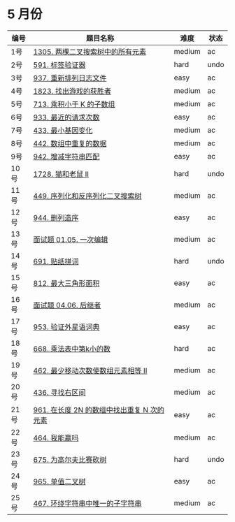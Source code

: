# 5 月份

**编号**|**题目名称**|**难度**|**状态**
--------|------------|--------|--------
1号|[1305. 两棵二叉搜索树中的所有元素](./第1题%201305.%20两棵二叉搜索树中的所有元素)|medium|ac
2号|[591. 标签验证器](./第2题%20591.%20标签验证器)|hard|undo
3号|[937. 重新排列日志文件](./第3题%20937.%20重新排列日志文件)|easy|ac
4号|[1823. 找出游戏的获胜者](./第4题%201823.%20找出游戏的获胜者)|medium|ac
5号|[713. 乘积小于 K 的子数组](./第5题%20713.%20乘积小于%20K%20的子数组)|medium|ac
6号|[933. 最近的请求次数](./第6题%20933.%20最近的请求次数)|easy|ac
7号|[433. 最小基因变化](./第7题%20433.%20最小基因变化)|medium|ac
8号|[442. 数组中重复的数据](./第8题%20442.%20数组中重复的数据)|medium|ac
9号|[942. 增减字符串匹配](./第9题%20942.%20增减字符串匹配)|easy|ac
10号|[1728. 猫和老鼠 II](./第10题%201728.%20猫和老鼠%20II)|hard|undo
11号|[449. 序列化和反序列化二叉搜索树](./第11题%20449.%20序列化和反序列化二叉搜索树)|medium|ac
12号|[944. 删列造序](./第12题%20944.%20删列造序)|easy|ac
13号|[面试题 01.05. 一次编辑](./第13题%20面试题%2001.05.%20一次编辑)|medium|ac
14号|[691. 贴纸拼词](./第14题%20691.%20贴纸拼词)|hard|undo
15号|[812. 最大三角形面积](./第15题%20812.%20最大三角形面积)|easy|ac
16号|[面试题 04.06. 后继者](./第16题%20面试题%2004.06.%20后继者)|medium|ac
17号|[953. 验证外星语词典](./第17题%20953.%20验证外星语词典)|easy|ac
18号|[668. 乘法表中第k小的数](./第18题%20668.%20乘法表中第k小的数)|hard|ac
19号|[462. 最少移动次数使数组元素相等 II](./第19题%20462.%20最少移动次数使数组元素相等%20II)|medium|ac
20号|[436. 寻找右区间](./第20题%20436.%20寻找右区间)|medium|ac
21号|[961. 在长度 2N 的数组中找出重复 N 次的元素](./第21题%20961.%20在长度%202N%20的数组中找出重复%20N%20次的元素)|easy|ac
22号|[464. 我能赢吗](./第22题%20464.%20我能赢吗)|medium|ac
23号|[675. 为高尔夫比赛砍树](./第23题%20675.%20为高尔夫比赛砍树)|hard|undo
24号|[965. 单值二叉树](./第24题%20965.%20单值二叉树)|easy|ac
25号|[467. 环绕字符串中唯一的子字符串](./第25题%20467.%20环绕字符串中唯一的子字符串)|medium|ac
